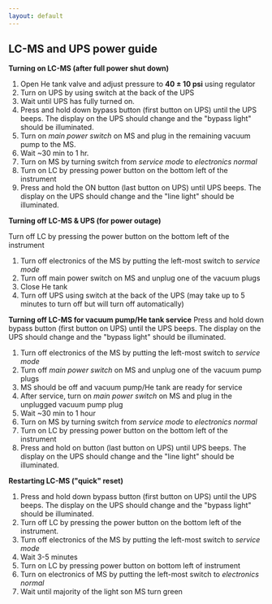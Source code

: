 ```yaml
---
layout: default
---
```


## **LC-MS and UPS power guide**

**Turning on LC-MS (after full power shut down)**
 1. Open He tank valve and adjust pressure to **40 ± 10 psi** using regulator
 2. Turn on UPS by using switch at the back of the UPS
 3. Wait until UPS has fully turned on.
 4. Press and hold down bypass button (first button on UPS) until the UPS beeps. The display on the UPS should change and the "bypass light" should be illuminated.
 5. Turn on *main power switch* on MS and plug in the remaining vacuum pump to the MS.
 6. Wait ~30 min to 1 hr.
 7. Turn on MS by turning switch from *service mode* to *electronics normal*
 8. Turn on LC by pressing power button on the bottom left of the instrument
 9. Press and hold the ON button (last button on UPS) until UPS beeps. The display on the UPS should change and the "line light" should be illuminated.

**Turning off LC-MS & UPS (for power outage)**

Turn off LC by pressing the power button on the bottom left of the instrument
1. Turn off electronics of the MS by putting the left-most switch to *service mode*
2. Turn off main power switch on MS and unplug one of the vacuum plugs
3. Close He tank
4. Turn off UPS using switch at the back of the UPS (may take up to 5 minutes to turn off but will turn off automatically)

**Turning off LC-MS for vacuum pump/He tank service**
Press and hold down bypass button (first button on UPS) until the UPS beeps. The display on the UPS should change and the "bypass light" should be illuminated.
1. Turn off electronics of the MS by putting the left-most switch to *service mode*
2. Turn off *main power switch* on MS and unplug one of the vacuum pump plugs
3. MS should be off and vacuum pump/He tank are ready for service
4. After service, turn on *main power switch* on MS and plug in the unplugged vacuum pump plug
5. Wait ~30 min to 1 hour
6. Turn on MS by turning switch from *service mode* to *electronics normal*
7. Turn on LC by pressing power button on the bottom left of the instrument
8. Press and hold on button (last button on UPS) until UPS beeps. The display on the UPS should change and the "line light" should be illuminated.

**Restarting LC-MS ("quick" reset)**

1. Press and hold down bypass button (first button on UPS) until the UPS beeps. The display on the UPS should change and the "bypass light" should be illuminated.
2. Turn off LC by pressing the power button on the bottom left of the instrument.
3. Turn off electronics of the MS by putting the left-most switch to *service mode*
4. Wait 3-5 minutes
5. Turn on LC by pressing power button on bottom left of instrument
6. Turn on electronics of MS by putting the left-most switch to *electronics normal*
7. Wait until majority of the light son MS turn green
